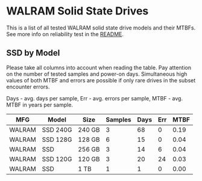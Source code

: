 WALRAM Solid State Drives
=========================

This is a list of all tested WALRAM solid state drive models and their MTBFs. See
more info on reliability test in the [README](https://github.com/linuxhw/SMART).

SSD by Model
------------

Please take all columns into account when reading the table. Pay attention on the
number of tested samples and power-on days. Simultaneous high values of both MTBF
and errors are possible if only rare drives in the subset encounter errors.

Days - avg. days per sample,
Err  - avg. errors per sample,
MTBF - avg. MTBF in years per sample.

| MFG       | Model              | Size   | Samples | Days  | Err   | MTBF |
|-----------|--------------------|--------|---------|-------|-------|------|
| WALRAM    | SSD 240G           | 240 GB | 3       | 68    | 0     | 0.19   |
| WALRAM    | SSD 128G           | 128 GB | 6       | 15    | 0     | 0.04   |
| WALRAM    | SSD                | 256 GB | 3       | 14    | 6     | 0.04   |
| WALRAM    | SSD 120G           | 120 GB | 3       | 20    | 24    | 0.03   |
| WALRAM    | SSD                | 1 TB   | 1       | 1     | 0     | 0.00   |
